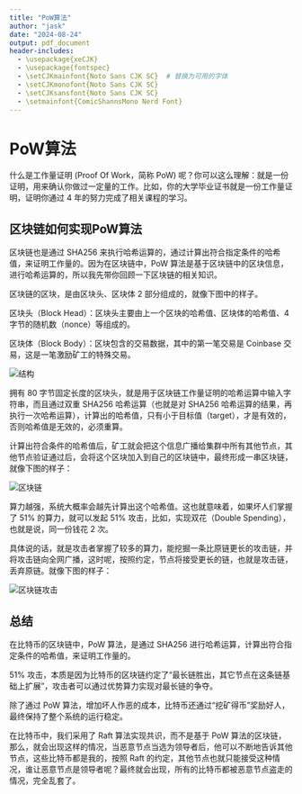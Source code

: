 ```yaml
---
title: "PoW算法"
author: "jask"
date: "2024-08-24"
output: pdf_document
header-includes:
  - \usepackage{xeCJK}
  - \usepackage{fontspec}
  - \setCJKmainfont{Noto Sans CJK SC}  # 替换为可用的字体
  - \setCJKmonofont{Noto Sans CJK SC}
  - \setCJKsansfont{Noto Sans CJK SC}
  - \setmainfont{ComicShannsMono Nerd Font} 
---
```


# PoW算法
什么是工作量证明 (Proof Of Work，简称 PoW) 呢？你可以这么理解：就是一份证明，用来确认你做过一定量的工作。比如，你的大学毕业证书就是一份工作量证明，证明你通过 4 年的努力完成了相关课程的学习。

## 区块链如何实现PoW算法
区块链也是通过 SHA256 来执行哈希运算的，通过计算出符合指定条件的哈希值，来证明工作量的。因为在区块链中，PoW 算法是基于区块链中的区块信息，进行哈希运算的，所以我先带你回顾一下区块链的相关知识。

区块链的区块，是由区块头、区块体 2 部分组成的，就像下图中的样子。

区块头（Block Head）：区块头主要由上一个区块的哈希值、区块体的哈希值、4 字节的随机数（nonce）等组成的。

区块体（Block Body）：区块包含的交易数据，其中的第一笔交易是 Coinbase 交易，这是一笔激励矿工的特殊交易。

![结构](../../Pictures/Screenshots/Screenshot_2024-08-24-11-03-10_3840x1080.png)

拥有 80 字节固定长度的区块头，就是用于区块链工作量证明的哈希运算中输入字符串，而且通过双重 SHA256 哈希运算（也就是对 SHA256 哈希运算的结果，再执行一次哈希运算），计算出的哈希值，只有小于目标值（target），才是有效的，否则哈希值是无效的，必须重算。

计算出符合条件的哈希值后，矿工就会把这个信息广播给集群中所有其他节点，其他节点验证通过后，会将这个区块加入到自己的区块链中，最终形成一串区块链，就像下图的样子：

![区块链](../../Pictures/Screenshots/Screenshot_2024-08-24-11-05-42_3840x1080.png)

算力越强，系统大概率会越先计算出这个哈希值。这也就意味着，如果坏人们掌握了 51% 的算力，就可以发起 51% 攻击，比如，实现双花（Double Spending），也就是说，同一份钱花 2 次。

具体说的话，就是攻击者掌握了较多的算力，能挖掘一条比原链更长的攻击链，并将攻击链向全网广播，这时呢，按照约定，节点将接受更长的链，也就是攻击链，丢弃原链。就像下图的样子：

![区块链攻击](../../Pictures/Screenshots/Screenshot_2024-08-24-11-06-31_3840x1080.png)

## 总结
在比特币的区块链中，PoW 算法，是通过 SHA256 进行哈希运算，计算出符合指定条件的哈希值，来证明工作量的。

51% 攻击，本质是因为比特币的区块链约定了“最长链胜出，其它节点在这条链基础上扩展”，攻击者可以通过优势算力实现对最长链的争夺。

除了通过 PoW 算法，增加坏人作恶的成本，比特币还通过“挖矿得币”奖励好人，最终保持了整个系统的运行稳定。

在比特币中，我们采用了 Raft 算法实现共识，而不是基于 PoW 算法的区块链，那么，就会出现这样的情况，当恶意节点当选为领导者后，他可以不断地告诉其他节点，这些比特币都是我的，按照 Raft 的约定，其他节点也就只能接受这种情况，谁让恶意节点是领导者呢？最终就会出现，所有的比特币都被恶意节点盗走的情况，完全乱套了。

